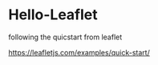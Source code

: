# Hello-Leaflet

following the quicstart from leaflet

https://leafletjs.com/examples/quick-start/ 
